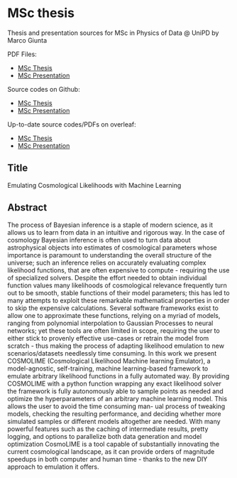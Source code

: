 # MSc thesis
 Thesis and presentation sources for MSc in Physics of Data @ UniPD by Marco Giunta

PDF Files:
* [MSc Thesis](../msc_thesis_Marco_Giunta "MSc thesis PDF")
* [MSc Presentation](../msc_presentation_Marco_Giunta "MSc presentation PDF")

Source codes on Github:
* [MSc Thesis](../thesis_source "MSc thesis source on github")
* [MSc Presentation](../presentation_source "MSc presentation source on github")

Up-to-date source codes/PDFs on overleaf:
* [MSc Thesis](https://www.overleaf.com/read/wpkbfsqdqcwp "MSc thesis source on overleaf")
* [MSc Presentation](https://www.overleaf.com/read/hqfcktymfvtr "MSc presentation source on overleaf")

## Title
Emulating Cosmological Likelihoods with Machine Learning

## Abstract
The process of Bayesian inference is a staple of modern science, as it allows us to learn from data in an intuitive and rigorous way. In the case of cosmology
Bayesian inference is often used to turn data about astrophysical objects into estimates of cosmological parameters whose importance is paramount to understanding the overall structure of the universe; 
such an inference relies on accurately evaluating complex likelihood functions, that are often expensive to
compute - requiring the use of specialized solvers. Despite the effort needed to
obtain individual function values many likelihoods of cosmological relevance
frequently turn out to be smooth, stable functions of their model parameters;
this has led to many attempts to exploit these remarkable mathematical properties in order to skip the expensive calculations. Several software frameworks
exist to allow one to approximate these functions, relying on a myriad of models, ranging from polynomial interpolation to Gaussian Processes to neural networks; yet these tools are often limited in scope, requiring the user to either
stick to provenly effective use-cases or retrain the model from scratch - thus
making the process of adapting likelihood emulation to new scenarios/datasets
needlessly time consuming. In this work we present COSMOLIME (Cosmological LIkelihood Machine learning Emulator), a model-agnostic, self-training, machine learning-based framework to emulate arbitrary likelihood functions in a
fully automated way. By providing COSMOLIME with a python function wrapping any exact likelihood solver the framework is fully autonomously able to
sample points as needed and optimize the hyperparameters of an arbitrary machine learning model. This allows the user to avoid the time consuming man-
ual process of tweaking models, checking the resulting performance, and deciding whether more simulated samples or different models altogether are needed.
With many powerful features such as the caching of intermediate results, pretty
logging, and options to parallelize both data generation and model optimization
CosmoLIME is a tool capable of substantially innovating the current cosmological landscape, as it can provide orders of magnitude speedups in both computer
and human time - thanks to the new DIY approach to emulation it offers.
